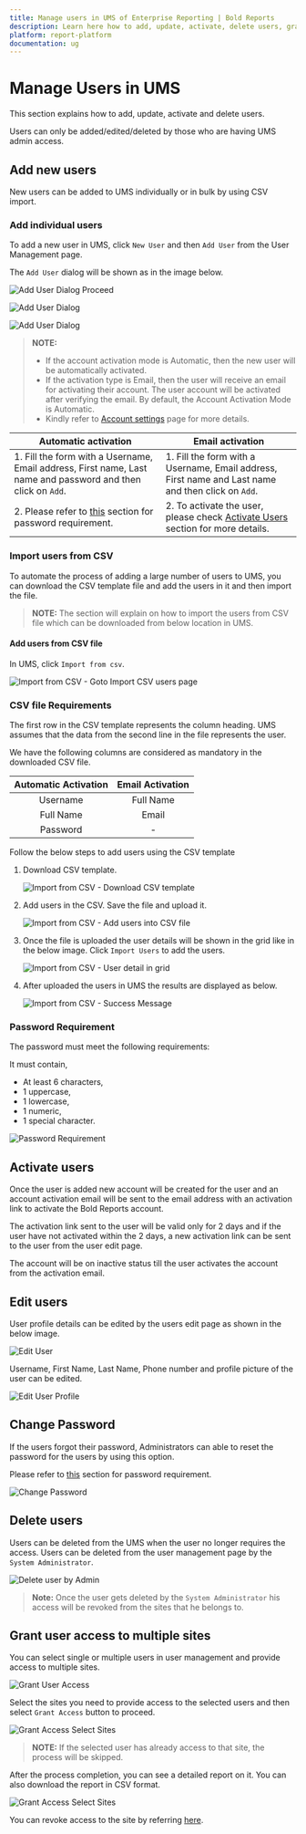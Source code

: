 ```yaml
---
title: Manage users in UMS of Enterprise Reporting | Bold Reports
description: Learn here how to add, update, activate, delete users, grant access to the site and more in User Management Server of Enterprise Bold Reports.
platform: report-platform
documentation: ug
---
```


# Manage Users in UMS

This section explains how to add, update, activate and delete users.

Users can only be added/edited/deleted by those who are having UMS admin access.

## Add new users

New users can be added to UMS individually or in bulk by using CSV import.

### Add individual users

To add a new user in UMS, click `New User` and then `Add User` from the User Management page. 

The `Add User` dialog will be shown as in the image below.

![Add User Dialog Proceed](/static/assets/on-premise/images/tenant-management/add-user-dialog-proceed.png#max-width=95%)

![Add User Dialog](/static/assets/on-premise/images/tenant-management/add-user-dialog-save.png#max-width=95%)

![Add User Dialog](/static/assets/on-premise/images/tenant-management/add-user-success-prompt.png#max-width=95%)

> **NOTE:**  
> * If the account activation mode is Automatic, then the new user will be automatically activated. 
> * If the activation type is Email, then the user will receive an email for activating their account. The user account will be activated after verifying the email. By default, the Account Activation Mode is Automatic.
> * Kindly refer to [Account settings](./site-administration/account-settings/) page for more details.

**Automatic activation**|**Email activation**
-----|-----
1. Fill the form with a Username, Email address, First name, Last name and password and then click on `Add`.|1. Fill the form with a Username, Email address, First name and Last name and then click on `Add`.
2. Please refer to [this](#password-requirement) section for password requirement.|2. To activate the user, please check [Activate Users](#activate-users) section for more details.

### Import users from CSV

To automate the process of adding a large number of users to UMS, you can download the CSV template file and add the users in it and then import the file.

> **NOTE:**  The section will explain on how to import the users from CSV file which can be downloaded from below location in UMS.

#### Add users from CSV file

In UMS, click `Import from csv`.

![Import from CSV - Goto Import CSV users page](/static/assets/on-premise/images/tenant-management/goto-import-csv-users.png#max-width=95%)

### CSV file Requirements

The first row in the CSV template represents the column heading. UMS assumes that the data from the second line in the file represents the user.

We have the following columns are considered as mandatory in the downloaded CSV file.

**Automatic Activation**|**Email Activation**
:-----:|:-----:
Username|Full Name
Full Name|Email
Password|-

Follow the below steps to add users using the CSV template

1. Download CSV template.

	![Import from CSV - Download CSV template](/static/assets/on-premise/images/tenant-management/download-csv-template.png#max-width=95%)

2. Add users in the CSV. Save the file and upload it.

	![Import from CSV - Add users into CSV file](/static/assets/on-premise/images/tenant-management/csv-import-add-users.png#max-width=95%)

3. Once the file is uploaded the user details will be shown in the grid like in the below image. Click `Import Users` to add the users.

	![Import from CSV - User detail in grid](/static/assets/on-premise/images/tenant-management/csv-import-proceed.png#max-width=95%)

4. After uploaded the users in UMS the results are displayed as below.

    ![Import from CSV - Success Message](/static/assets/on-premise/images/tenant-management/csv-import-success-prompt.png#max-width=95%)
	
### Password Requirement
The password must meet the following requirements:

It must contain,

* At least 6 characters,
* 1 uppercase,
* 1 lowercase,
* 1 numeric,
* 1 special character.

![Password Requirement](/static/assets/on-premise/images/tenant-management/user-add-dialog-password-validation.png#max-width=40%)

## Activate users
Once the user is added new account will be created for the user and an account activation email will be sent to the email address with an activation link to activate the Bold Reports account.

The activation link sent to the user will be valid only for 2 days and if the user have not activated within the 2 days, a new activation link can be sent to the user from the user edit page.

The account will be on inactive status till the user activates the account from the activation email.

## Edit users
User profile details can be edited by the users edit page as shown in the below image.

![Edit User](/static/assets/on-premise/images/tenant-management/edit-user-proceed.png#max-width=95%)

Username, First Name, Last Name, Phone number and profile picture of the user can be edited.

![Edit User Profile](/static/assets/on-premise/images/tenant-management/edit-user.png#max-width=95%)

## Change Password 
If the users forgot their password, Administrators can able to reset the password for the users by using this option.

Please refer to [this](#password-requirement) section for password requirement.

![Change Password](/static/assets/on-premise/images/tenant-management/change-password.png#max-width=95%)

## Delete users
Users can be deleted from the UMS when the user no longer requires the access. Users can be deleted from the user management page by the `System Administrator`.

![Delete user by Admin](/static/assets/on-premise/images/tenant-management/delete-user.png#max-width=95%)

> **Note:**  Once the user gets deleted by the `System Administrator` his access will be revoked from the sites that he belongs to.

## Grant user access to multiple sites

You can select single or multiple users in user management and provide access to multiple sites.

![Grant User Access](/static/assets/on-premise/images/tenant-management/grant-user-access-proceed.png#max-width=95%)

Select the sites you need to provide access to the selected users and then select `Grant Access` button to proceed.

![Grant Access Select Sites](/static/assets/on-premise/images/tenant-management/grant-access-select-site.png#max-width=95%)

> **NOTE:**  If the selected user has already access to that site, the process will be skipped.

After the process completion, you can see a detailed report on it. You can also download the report in CSV format.

![Grant Access Select Sites](/static/assets/on-premise/images/tenant-management/grant-access-report.png#max-width=95%)

You can revoke access to the site by referring [here](./manage-sites/#revoke-access).
